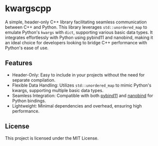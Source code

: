 # kwargscpp

A simple, header-only C++ library facilitating seamless communication between C++ and Python. This library leverages `std::unordered_map` to emulate Python's `kwargs` with `dict`, supporting various basic data types. It integrates effortlessly with Python using pybind11 and nanobind, making it an ideal choice for developers looking to bridge C++ performance with Python's ease of use.

## Features

- Header-Only: Easy to include in your projects without the need for separate compilation.
- Flexible Data Handling: Utilizes `std::unordered_map` to mimic Python's kwargs, supporting multiple basic data types.
- Seamless Integration: Compatible with both [pybind11](https://pybind11.readthedocs.io/en/stable/) and [nanobind](https://nanobind.readthedocs.io/en/latest/) for Python bindings.
- Lightweight: Minimal dependencies and overhead, ensuring high performance.

## License

This project is licensed under the MIT License.